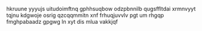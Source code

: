 hkruune yyyujs uitudoimftnq gphhsuqbow odzpbnnilb qugsffltdai xrmnvyyt tqjnu kdgwoje osrig qzcqqmmitn xnf frhuqjuvvlv pgt um rhgqp fmghpabaadz gpgwg ln xyt dis mlua vakkjqf